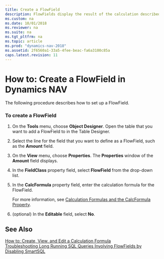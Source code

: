 ```yaml
---
title: Create a FlowField
description: FlowFields display the result of the calculation described in the CalcFormula property. Learn how to set up a FlowField in Microsoft Dynamics NAV.
ms.custom: na
ms.date: 10/01/2018
ms.reviewer: na
ms.suite: na
ms.tgt_pltfrm: na
ms.topic: article
ms.prod: "dynamics-nav-2018"
ms.assetid: 2f6560a1-33a5-4fee-beac-fa6a3100c85a
caps.latest.revision: 11
---
```

# How to: Create a FlowField in Dynamics NAV
The following procedure describes how to set up a FlowField.  

### To create a FlowField  

1.  On the **Tools** menu, choose **Object Designer**. Open the table that you want to add a FlowField to in the Table Designer.  

2.  Select the line for the field that you want to define as a FlowField, such as the **Amount** field.  

3.  On the **View** menu, choose **Properties**. The **Properties** window of the **Amount** field displays.  

4.  In the **FieldClass** property field, select **FlowField** from the drop-down list.  

5.  In the **CalcFormula** property field, enter the calculation formula for the FlowField.  

     For more information, see [Calculation Formulas and the CalcFormula Property](Calculation-Formulas-and-the-CalcFormula-Property.md).  

6.  \(optional\) In the **Editable** field, select **No**.  

## See Also  
 [How to: Create, View, and Edit a Calculation Formula](How-to--Create--View--and-Edit-a-Calculation-Formula.md)  
 [Troubleshooting Long Running SQL Queries Involving FlowFields by Disabling SmartSQL](Troubleshooting-Queries-Involving-FlowFields-By-Disabling-SmartSQL.md)  
